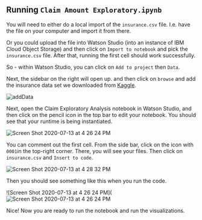 ## Running `Claim Amount Exploratory.ipynb`

You will need to either do a local import of the `insurance.csv` file. I.e. have the file on your computer and import it from there. 

Or you could upload the file into Watson Studio (into an instance of IBM Cloud Object Storage) and then click on `Import to notebook`
and pick the `insurance.csv` file. After that, running the 
first cell should work successfully.

So - within Watson Studio, you can click on `Add to project` then `Data`. 

Next, the sidebar on the right will open up. and then click on `browse` and add
the insurance data set we downloaded from [Kaggle](https://www.kaggle.com/noordeen/insurance-premium-prediction). 

![addData](https://user-images.githubusercontent.com/10428517/87363039-2301be00-c525-11ea-9aab-6287ccdd48be.png)

Next, open the Claim Exploratory Analysis notebook in Watson Studio, and then
click on the pencil icon in the top bar to edit your notebook. You should see 
that your runtime is being instantiated.

![Screen Shot 2020-07-13 at 4 26 24 PM](https://user-images.githubusercontent.com/10428517/87363262-a58a7d80-c525-11ea-8d6f-2bec6eba45e4.png)

You can comment out the first cell. From the side bar, click on the
icon with `0001`in the top-right corner. There, you will see your files. 
Then click on `insurance.csv` and `Insert to code`. 

![Screen Shot 2020-07-13 at 4 28 32 PM](https://user-images.githubusercontent.com/10428517/87363894-08c8df80-c527-11ea-804b-2983fbc505a4.png)

Then you should see
something like this when you run the code. 



![Screen Shot 2020-07-13 at 4 26 24 PM](![Screen Shot 2020-07-13 at 4 26 24 PM](https://user-images.githubusercontent.com/10428517/87363262-a58a7d80-c525-11ea-8d6f-2bec6eba45e4.png)


Nice! Now you are ready to run the notebook and run the visualizations. 